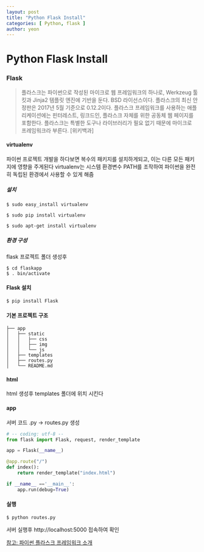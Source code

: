 ```yaml
---
layout: post
title: "Python Flask Install"
categories: [ Python, flask ]
author: yeon
---
```


# Python Flask Install

### Flask
> 플라스크는 파이썬으로 작성된 마이크로 웹 프레임워크의 하나로, Werkzeug 툴킷과 Jinja2 템플릿 엔진에 기반을 둔다. BSD 라이선스이다. 플라스크의 최신 안정판은 2017년 5월 기준으로 0.12.2이다. 플라스크 프레임워크를 사용하는 애플리케이션에는 핀터레스트, 링크드인, 플라스크 자체를 위한 공동체 웹 페이지를 포함한다. 플라스크는 특별한 도구나 라이브러리가 필요 없기 때문에 마이크로 프레임워크라 부른다. [위키백과]
#### virtualenv
파이썬 프로젝트 개발을 하다보면 복수의 패키지를 설치하게되고, 이는 다른 모든 패키지에 영향을 주게된다
virtualenv는 시스템 환경변수 PATH를 조작하여 파이썬을 완전히 독립된 환경에서 사용할 수 있게 해줌

##### 설치
~~~
$ sudo easy_install virtualenv
~~~
~~~
$ sudo pip install virtualenv
~~~
~~~
$ sudo apt-get install virtualenv
~~~

##### 환경 구성
flask 프로젝트 폴더 생성후
~~~
$ cd flaskapp
$ . bin/activate
~~~

#### Flask 설치
~~~
$ pip install Flask
~~~

#### 기본 프로젝트 구조
~~~
├── app
│   ├── static
│   │   ├── css
│   │   ├── img
│   │   └── js
│   ├── templates
│   ├── routes.py
│   └── README.md
~~~

#### html
html 생성후 templates 폴더에 위치 시킨다

#### app
서버 코드 .py -> routes.py 생성
```python
# -- coding: utf-8 --
from flask import Flask, request, render_template

app = Flask(__name__)

@app.route("/")
def index():
    return render_template("index.html")

if __name__ =='__main__':
    app.run(debug=True)
```

#### 실행
~~~
$ python routes.py
~~~
서버 실행후 http://localhost:5000 접속하여 확인


[참고: 파이썬 플라스크 프레임워크 소개](https://code.tutsplus.com/ko/tutorials/an-introduction-to-pythons-flask-framework--net-28822)